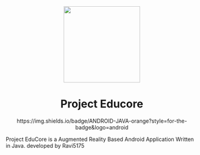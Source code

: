 <div align="center">
<img align="center" width="200px" height="200px" src="https://user-images.githubusercontent.com/48784560/119270746-c29add00-bc1b-11eb-8611-0ce65b1dc01f.png">
<h1> Project Educore</h1>
https://img.shields.io/badge/ANDROID-JAVA-orange?style=for-the-badge&logo=android
</div>
  
Project EduCore is a Augmented Reality Based Android Application Written in Java.
developed by Ravi5175
